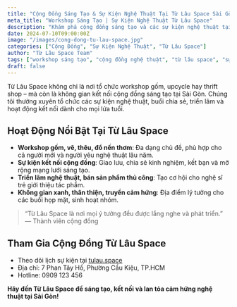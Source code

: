 ```yaml
---
title: "Cộng Đồng Sáng Tạo & Sự Kiện Nghệ Thuật Tại Từ Lâu Space Sài Gòn"
meta_title: "Workshop Sáng Tạo | Sự Kiện Nghệ Thuật Từ Lâu Space"
description: "Khám phá cộng đồng sáng tạo và các sự kiện nghệ thuật tại Từ Lâu Space: workshop gốm, upcycle, vẽ, thêu, và nhiều hoạt động kết nối tại Sài Gòn. Tham gia ngay!"
date: 2024-07-10T09:00:00Z
image: "/images/cong-dong-tu-lau-space.jpg"
categories: ["Cộng Đồng", "Sự Kiện Nghệ Thuật", "Từ Lâu Space"]
author: "Từ Lâu Space Team"
tags: ["workshop sáng tạo", "cộng đồng nghệ thuật", "từ lâu space", "sự kiện sài gòn"]
draft: false
---
```


Từ Lâu Space không chỉ là nơi tổ chức workshop gốm, upcycle hay thrift shop – mà còn là không gian kết nối cộng đồng sáng tạo tại Sài Gòn. Chúng tôi thường xuyên tổ chức các sự kiện nghệ thuật, buổi chia sẻ, triển lãm và hoạt động kết nối dành cho mọi lứa tuổi.

## Hoạt Động Nổi Bật Tại Từ Lâu Space

- **Workshop gốm, vẽ, thêu, đổ nến thơm**: Đa dạng chủ đề, phù hợp cho cả người mới và người yêu nghệ thuật lâu năm.
- **Sự kiện kết nối cộng đồng**: Giao lưu, chia sẻ kinh nghiệm, kết bạn và mở rộng mạng lưới sáng tạo.
- **Triển lãm nghệ thuật, bán sản phẩm thủ công**: Tạo cơ hội cho nghệ sĩ trẻ giới thiệu tác phẩm.
- **Không gian xanh, thân thiện, truyền cảm hứng**: Địa điểm lý tưởng cho các buổi họp mặt, sinh hoạt nhóm.

> “Từ Lâu Space là nơi mọi ý tưởng đều được lắng nghe và phát triển.” — Thành viên cộng đồng

## Tham Gia Cộng Đồng Từ Lâu Space

- Theo dõi lịch sự kiện tại [tulau.space](https://tulau.space)
- Địa chỉ: 7 Phan Tây Hồ, Phường Cầu Kiệu, TP.HCM
- Hotline: 0909 123 456

**Hãy đến Từ Lâu Space để sáng tạo, kết nối và lan tỏa cảm hứng nghệ thuật tại Sài Gòn!**
